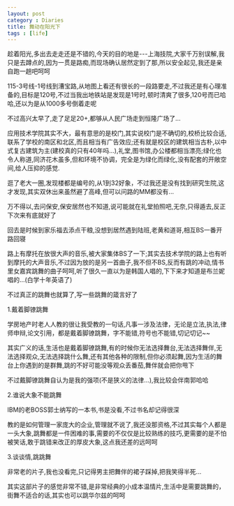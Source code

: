 ```yaml
---
layout: post
category : Diaries
title: 舞动在阳光下
tags : [life]
---
```



趁着阳光,多出去走走还是不错的,今天的目的地是---上海技院,大家千万别误解,我只是去蹲点的,因为一贯是路痴,而现场确认居然定到了那,所以安全起见,我还是亲自跑一趟吧呵呵
 
115-3号线-1号线到漕宝路,从地图上看还有很长的一段路要走,不过我还是有心理准备的,目标是120号,不过当我出地铁站是发现是1号时,顿时清爽了很多,120号而已哈哈,还以为是从1000多号倒着走呢
 
不过高兴太早了,走了足足20+,都够从人民广场走到恒隆广场了...
 
应用技术学院其实不大，最有意思的是校门,其实说校门是不确切的,校桥比较合适,联系了学校的南区和北区,而且相当有广告效应;还有就是校区的建筑相当古朴,以中式复古建筑为主(建校真的只有40年吗...),礼堂,图书馆,办公楼都相当漂亮;绿化也令人称道,同济花木虽多,但和环境不协调，完全是为绿化而绿化,没有配套的开敞空间,给人压抑的感觉.
 
逛了老大一圈,发现楼都是编号的,从1到32好象，不过我还是没有找到研究生院,这才发现,其实双休出来虽然避了高峰,但可以问路的MM都没有...
 
万不得以,去问保安,保安居然也不知道,说可能就在礼堂拍照吧,无奈,只得遁去,反正下次来有底就好了
 
回去是时候到家乐福去添点干粮,没想到居然遇到陆班,老黄和道哥,相互BS一番开路回寝
 
路上有摩托在放很大声的音乐,被大家集体BS了一下;其实去技术学院的路上也有听到摩托的大声音乐,不过因为放的是另一首曲子,我不但不BS,反而有跳的冲动,情书里女嘉宾跳舞的曲子呵呵,听了很久一直以为是韩国人唱的,下下来才知道是布兰妮唱的...(白学十年英语了)
 
不过真正的跳舞也就算了,写一些跳舞的箴言好了
 
1.戴着脚镣跳舞
 
学房地产时老人人教的很让我受教的一句话,凡事一涉及法律，无论是立法,执法,律师申辩,论文引用，都是戴着脚镣跳舞，字不能错,符号也不能错,切记切记~~
 
其实广义的话,生活也是戴着脚镣跳舞,有的时候你无法选择舞台,无法选择舞伴,无法选择观众,无法选择跳什么舞,还有其他各种的限制,但你必须起舞,因为生活的舞台上你遇到的是群舞,跳的不好可能没等观众丢番茄,舞伴就会把你甩下
 
不过戴脚镣跳舞自认为是我的强项(不是狭义的法律...),我比较会伴南郭哈哈
 
2.谁说大象不能跳舞
 
IBM的老BOSS郭士纳写的一本书,书是没看,不过书名却记得很深
 
教的是如何管理一家庞大的企业,管理就不说了,我还没那资格,不过其实每个人都是一头大象,跳舞都是一件困难的事,需要的不仅仅是比较熟练的技巧,更需要的是不怕被笑话,敢于跳错来改正的厚皮大象,这点我还差的远呵呵
 
3.谈谈情,跳跳舞
 
非常老的片子,我也没看完,只记得男主把舞伴的裙子踩掉,把我笑得半死...
 
其实这部片子的感觉非常不错,是非常经典的小成本温情片,生活中是需要跳舞的，街舞不适合的话,其实也可以跳华尔兹的呵呵
